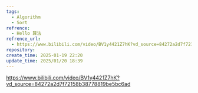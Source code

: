 ```yaml
---
tags:
  - Algorithm
  - Sort
refrence:
  - Hello 算法
refrence_url:
  - https://www.bilibili.com/video/BV1y4421Z7hK?vd_source=84272a2d7f72158b38778819be5bc6ad
repository: 
create_time: 2025-01-19 22:20
update_time: 2025/01/20 18:39
---
```


https://www.bilibili.com/video/BV1y4421Z7hK?vd_source=84272a2d7f72158b38778819be5bc6ad
